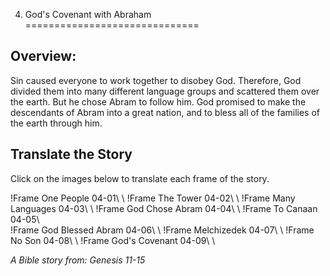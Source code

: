 4. God's Covenant with Abraham
==============================

Overview:
---------

Sin caused everyone to work together to disobey God. Therefore, God
divided them into many different language groups and scattered them
over the earth. But he chose Abram to follow him. God promised to make
the descendants of Abram into a great nation, and to bless all of the
families of the earth through him.

Translate the Story
-------------------

Click on the images below to translate each frame of the story.

!Frame
 One People 04-01\ \ !Frame The Tower 04-02\ \ !Frame Many Languages
 04-03\ \ !Frame God Chose Abram 04-04\ \ !Frame To Canaan 04-05\ \
 !Frame God Blessed Abram 04-06\ \ !Frame Melchizedek 04-07\ \ !Frame
 No Son 04-08\ \ !Frame God's Covenant 04-09\ \

*A Bible story from: Genesis 11-15*

